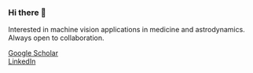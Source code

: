 ### Hi there 👋

Interested in machine vision applications in medicine and astrodynamics. Always open to collaboration.

[Google Scholar](https://scholar.google.com/citations?user=ZiFRiAIAAAAJ&hl) \
[LinkedIn](https://www.linkedin.com/in/jeffreywardman/)
